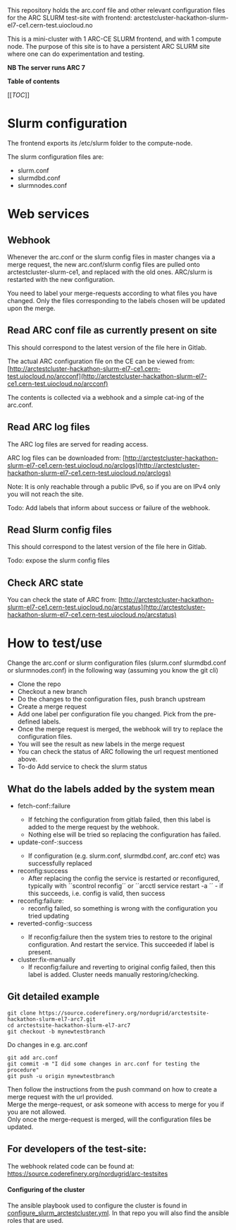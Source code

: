 This repository holds the arc.conf file and other relevant configuration files for the ARC SLURM test-site with frontend: arctestcluster-hackathon-slurm-el7-ce1.cern-test.uiocloud.no

This is a mini-cluster with 1 ARC-CE SLURM frontend, and with 1 compute node. The purpose of this site is to have a persistent ARC SLURM site where one can do experimentation and testing. 

**NB The server runs ARC 7**
    
**Table of contents**

[[_TOC_]] 


# Slurm configuration
The frontend exports its /etc/slurm folder to the compute-node. 

The slurm configuration files are:

 - slurm.conf
 - slurmdbd.conf
 - slurmnodes.conf


# Web services


## Webhook 

Whenever the arc.conf or the slurm config files in master changes via a merge request, the new arc.conf/slurm config files are pulled onto arctestcluster-slurm-ce1, and replaced with the old ones. ARC/slurm is restarted with the new configuration. 

You need to label your merge-requests according to what files you have changed. Only the files corresponding to the labels chosen will be updated upon the merge. 


## Read ARC conf file as currently  present on site
This should correspond to the latest version of the file here in Gitlab. 

The actual ARC configuration file on the CE can be viewed from: [http://arctestcluster-hackathon-slurm-el7-ce1.cern-test.uiocloud.no/arcconf](http://arctestcluster-hackathon-slurm-el7-ce1.cern-test.uiocloud.no/arcconf)

The contents is collected via a webhook and a simple cat-ing of the arc.conf. 
## Read ARC log files

The ARC log files are served for reading access. 

ARC log files can be downloaded from: [http://arctestcluster-hackathon-slurm-el7-ce1.cern-test.uiocloud.no/arclogs](http://arctestcluster-hackathon-slurm-el7-ce1.cern-test.uiocloud.no/arclogs)

Note:  It is only reachable through a public IPv6, so if you are on IPv4 only you will not reach the site.

Todo: Add labels that inform about success or failure of the webhook. 

## Read Slurm config files
This should correspond to the latest version of the file here in Gitlab. 

Todo: expose the slurm config files


## Check ARC state

You can check the state of ARC from: [http://arctestcluster-hackathon-slurm-el7-ce1.cern-test.uiocloud.no/arcstatus](http://arctestcluster-hackathon-slurm-el7-ce1.cern-test.uiocloud.no/arcstatus)


# How to test/use
Change the arc.conf or slurm configuration files (slurm.conf slurmdbd.conf or slurmnodes.conf) in the following way 
(assuming you know the git cli)

- Clone the repo
- Checkout a new branch 
- Do the changes to the configuration files, push branch upstream
- Create a merge request
- Add one label per configuration file you changed. Pick from the pre-defined labels.  
- Once the merge request is merged, the webhook will try to replace the configuration files.
- You will see the result as new labels in the merge request
- You can check the status of ARC following the url request mentioned above. 
- To-do Add service to check the slurm status

## What do the labels added by the system mean 

- fetch-conf:<conftype>:failure
  - If fetching the configuration from gitlab failed, then this label is added to the merge request by the webhook.
  - Nothing else will be tried so replacing the configuration has failed. 
- update-conf-<conftype>:success 
  - If configuration (e.g. slurm.conf, slurmdbd.conf, arc.conf etc) was successfully replaced
- reconfig:success
  -  After replacing the config the service is restarted or reconfigured, typically with ´´scontrol reconfig´´ or ´´arcctl service restart -a ´´ - if this succeeds, i.e. config is valid, then success
- reconfig:failure: 
  - reconfig failed, so something is wrong with the configuration you tried updating
- reverted-config-<conftype>:success
  - If reconfig:failure then the system tries to restore to the original configuration. And restart the service. This succeeded if label is present.
- cluster:fix-manually 
  - If reconfig:failure and reverting to original config failed, then this label is added. Cluster needs manually restoring/checking. 



## Git detailed example
    git clone https://source.coderefinery.org/nordugrid/arctestsite-hackathon-slurm-el7-arc7.git
    cd arctestsite-hackathon-slurm-el7-arc7
    git checkout -b mynewtestbranch

Do changes in e.g. arc.conf

    git add arc.conf
    git commit -m "I did some changes in arc.conf for testing the procedure"
    git push -u origin mynewtestbranch

Then follow the instructions from the push command on how to create a merge request with the url provided. <br>
Merge the merge-request, or ask someone with access to merge for you if you are not allowed.<br>
Only once the merge-request is merged, will the configuration files be updated.


## For developers of the test-site:
The webhook related code can be found at: https://source.coderefinery.org/nordugrid/arc-testsites

#### Configuring of the cluster
The ansible playbook used to configure the cluster is found in [configure_slurm_arctestcluster.yml](https://source.coderefinery.org/maikenp/sysadmin/-/blob/master/configure/configure_slurm_arctestcluster.yml). In that repo you will also find the ansible roles that are used. 

